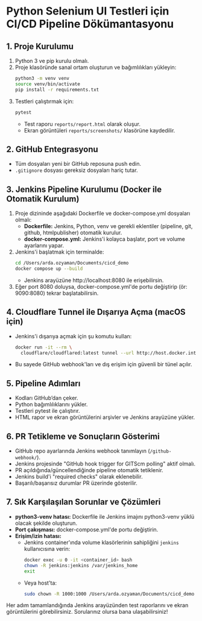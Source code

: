 # Python Selenium UI Testleri için CI/CD Pipeline Dökümantasyonu

## 1. Proje Kurulumu

1. Python 3 ve pip kurulu olmalı.
2. Proje klasöründe sanal ortam oluşturun ve bağımlılıkları yükleyin:
   ```sh
   python3 -m venv venv
   source venv/bin/activate
   pip install -r requirements.txt
   ```
3. Testleri çalıştırmak için:
   ```sh
   pytest
   ```
   - Test raporu `reports/report.html` olarak oluşur.
   - Ekran görüntüleri `reports/screenshots/` klasörüne kaydedilir.

## 2. GitHub Entegrasyonu

- Tüm dosyaları yeni bir GitHub reposuna push edin.
- `.gitignore` dosyası gereksiz dosyaları hariç tutar.

## 3. Jenkins Pipeline Kurulumu (Docker ile Otomatik Kurulum)

1. Proje dizininde aşağıdaki Dockerfile ve docker-compose.yml dosyaları olmalı:
   - **Dockerfile:** Jenkins, Python, venv ve gerekli eklentiler (pipeline, git, github, htmlpublisher) otomatik kurulur.
   - **docker-compose.yml:** Jenkins'i kolayca başlatır, port ve volume ayarlarını yapar.
2. Jenkins'i başlatmak için terminalde:
   ```sh
   cd /Users/arda.ozyaman/Documents/cicd_demo
   docker compose up --build
   ```
   - Jenkins arayüzüne http://localhost:8080 ile erişebilirsin.
3. Eğer port 8080 doluysa, docker-compose.yml'de portu değiştirip (ör: 9090:8080) tekrar başlatabilirsin.

## 4. Cloudflare Tunnel ile Dışarıya Açma (macOS için)

- Jenkins'i dışarıya açmak için şu komutu kullan:
  ```sh
  docker run -it --rm \
    cloudflare/cloudflared:latest tunnel --url http://host.docker.internal:8080
  ```
- Bu sayede GitHub webhook'ları ve dış erişim için güvenli bir tünel açılır.

## 5. Pipeline Adımları

- Kodları GitHub’dan çeker.
- Python bağımlılıklarını yükler.
- Testleri pytest ile çalıştırır.
- HTML rapor ve ekran görüntülerini arşivler ve Jenkins arayüzüne yükler.

## 6. PR Tetikleme ve Sonuçların Gösterimi

- GitHub repo ayarlarında Jenkins webhook tanımlayın (`/github-webhook/`).
- Jenkins projesinde "GitHub hook trigger for GITScm polling" aktif olmalı.
- PR açıldığında/güncellendiğinde pipeline otomatik tetiklenir.
- Jenkins build'i "required checks" olarak eklenebilir.
- Başarılı/başarısız durumlar PR üzerinde gösterilir.

## 7. Sık Karşılaşılan Sorunlar ve Çözümleri

- **python3-venv hatası:** Dockerfile ile Jenkins imajını python3-venv yüklü olacak şekilde oluşturun.
- **Port çakışması:** docker-compose.yml'de portu değiştirin.
- **Erişim/izin hatası:**
  - Jenkins container'ında volume klasörlerinin sahipliğini `jenkins` kullanıcısına verin:
    ```sh
    docker exec -u 0 -it <container_id> bash
    chown -R jenkins:jenkins /var/jenkins_home
    exit
    ```
  - Veya host'ta:
    ```sh
    sudo chown -R 1000:1000 /Users/arda.ozyaman/Documents/cicd_demo
    ```

Her adım tamamlandığında Jenkins arayüzünden test raporlarını ve ekran görüntülerini görebilirsiniz. Sorularınız olursa bana ulaşabilirsiniz!
